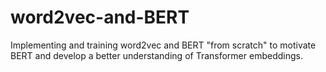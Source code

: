 # word2vec-and-BERT
Implementing and training word2vec and BERT "from scratch" to motivate BERT and develop a better understanding of Transformer embeddings.
